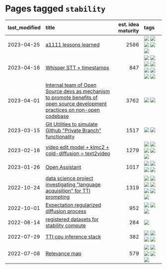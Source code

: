 # Pages tagged `stability`

|last_modified|title|est. idea maturity|tags
|:---|:---|---:|:---|
|2023-04-25|[a1111 lessons learned](../a1111_lessons_learned.md)|2586|[![](https://img.shields.io/badge/tag-experimental-96f021)](../tags/experimental.md) [![](https://img.shields.io/badge/tag-opensource-6013c8)](../tags/opensource.md) [![](https://img.shields.io/badge/tag-stability-4db4d2)](../tags/stability.md) [![](https://img.shields.io/badge/tag-tooling-aa21fc)](../tags/tooling.md) [![](https://img.shields.io/badge/tag-ux-0e5ec)](../tags/ux.md)|
|2023-04-16|[Whisper STT + timestamps](../whisper-stt-plus-timestamps.md)|847|[![](https://img.shields.io/badge/tag-colab-f14da)](../tags/colab.md) [![](https://img.shields.io/badge/tag-dataset-112e27)](../tags/dataset.md) [![](https://img.shields.io/badge/tag-experimental-96f021)](../tags/experimental.md) [![](https://img.shields.io/badge/tag-meta-48fb29)](../tags/meta.md) [![](https://img.shields.io/badge/tag-prompting-5d9a82)](../tags/prompting.md) [![](https://img.shields.io/badge/tag-publicgood-d5f6c6)](../tags/publicgood.md) [![](https://img.shields.io/badge/tag-stability-4db4d2)](../tags/stability.md) [![](https://img.shields.io/badge/tag-tooling-aa21fc)](../tags/tooling.md)|
|2023-04-01|[Internal team of Open Source devs as mechanism to promote benefits of open source development practices on non-open codebase](../store_walker.md)|3762|[![](https://img.shields.io/badge/tag-experimental-96f021)](../tags/experimental.md) [![](https://img.shields.io/badge/tag-stability-4db4d2)](../tags/stability.md)|
|2023-03-15|[Git Utilities to simulate Github "Private Branch" functionality](../git_private_branch_utils.md)|1517|[![](https://img.shields.io/badge/tag-stability-4db4d2)](../tags/stability.md) [![](https://img.shields.io/badge/tag-tooling-aa21fc)](../tags/tooling.md)|
|2023-02-16|[video edit model + klmc2 + cold-diffusion = text2video](../video-edit-model-over-init-video.md)|1279|[![](https://img.shields.io/badge/tag-animation-ea1833)](../tags/animation.md) [![](https://img.shields.io/badge/tag-meta-48fb29)](../tags/meta.md) [![](https://img.shields.io/badge/tag-publicgood-d5f6c6)](../tags/publicgood.md) [![](https://img.shields.io/badge/tag-stability-4db4d2)](../tags/stability.md) [![](https://img.shields.io/badge/tag-tooling-aa21fc)](../tags/tooling.md)|
|2023-01-26|[Open Assistant](../open-assistant.md)|1017|[![](https://img.shields.io/badge/tag-accessibility-c6963e)](../tags/accessibility.md) [![](https://img.shields.io/badge/tag-publicgood-d5f6c6)](../tags/publicgood.md) [![](https://img.shields.io/badge/tag-stability-4db4d2)](../tags/stability.md) [![](https://img.shields.io/badge/tag-wip-734214)](../tags/wip.md)|
|2022-10-24|[data science project investigating "language acquisition" for TTI prompting](../tti_language_aqcuisition.md)|1319|[![](https://img.shields.io/badge/tag-alignment-12eec5)](../tags/alignment.md) [![](https://img.shields.io/badge/tag-dataset-112e27)](../tags/dataset.md) [![](https://img.shields.io/badge/tag-experimental-96f021)](../tags/experimental.md) [![](https://img.shields.io/badge/tag-prompting-5d9a82)](../tags/prompting.md) [![](https://img.shields.io/badge/tag-publication-da6994)](../tags/publication.md) [![](https://img.shields.io/badge/tag-publicgood-d5f6c6)](../tags/publicgood.md) [![](https://img.shields.io/badge/tag-stability-4db4d2)](../tags/stability.md)|
|2022-10-01|[Expectation regularized diffusion process](../expectation-regularized-diffusion.md)|952|[![](https://img.shields.io/badge/tag-experimental-96f021)](../tags/experimental.md) [![](https://img.shields.io/badge/tag-stability-4db4d2)](../tags/stability.md) [![](https://img.shields.io/badge/tag-wip-734214)](../tags/wip.md)|
|2022-08-14|[registered datasets for stability compute](../registered-datasets-for-sstability-compute.md)|284|[![](https://img.shields.io/badge/tag-stability-4db4d2)](../tags/stability.md)|
|2022-07-29|[TTI cpu inference stack](../TTI-cpu-inference-stack.md)|382|[![](https://img.shields.io/badge/tag-accessibility-c6963e)](../tags/accessibility.md) [![](https://img.shields.io/badge/tag-stability-4db4d2)](../tags/stability.md) [![](https://img.shields.io/badge/tag-tooling-aa21fc)](../tags/tooling.md) [![](https://img.shields.io/badge/tag-wip-734214)](../tags/wip.md)|
|2022-07-08|[Relevance map](../Relevance_map.md)|579|[![](https://img.shields.io/badge/tag-meta-48fb29)](../tags/meta.md) [![](https://img.shields.io/badge/tag-prompting-5d9a82)](../tags/prompting.md) [![](https://img.shields.io/badge/tag-publication-da6994)](../tags/publication.md) [![](https://img.shields.io/badge/tag-stability-4db4d2)](../tags/stability.md) [![](https://img.shields.io/badge/tag-tooling-aa21fc)](../tags/tooling.md)|